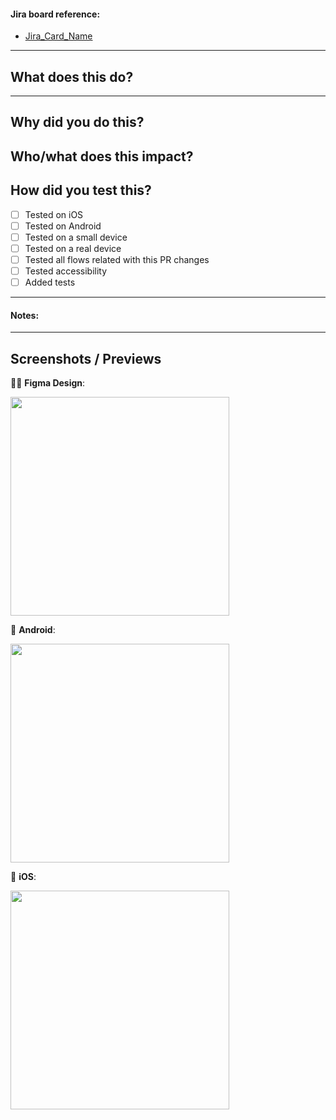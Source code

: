 <!---
❌❌❌
WARNING!!!
Make sure the base repository is `rootstrap/react-native-template` BEFORE creating the Pull Request.
❌❌❌
-->

#### Jira board reference:

- [Jira_Card_Name](https://rootstrap.atlassian.net/browse/ABC-123)

---

## What does this do?

<!---
🔹 Just a link to JIRA is not enough
🔹 Have in mind not all reviewers might have access to the JIRA board
🔹 Provide a brief and clear description of the changes introduced in this PR.
🔹 What new functionality or improvements were added?
🔹 If this PR is related to a past PR mention it (e.g., "Completes #123").
-->

---

## Why did you do this?

<!---
_**Why** did you make these changes? This is your opportunity to provide the rationale that drove the design of your solution._
-->

## Who/what does this impact?

<!---
_Does your code affect something downstream? Are there side effects people should know about? Tag any developers that should be kept abreast of this change._
-->

## How did you test this?

<!---
_How did you test your change? Document it here._
-->

- [ ] Tested on iOS
- [ ] Tested on Android
- [ ] Tested on a small device
- [ ] Tested on a real device
- [ ] Tested all flows related with this PR changes
- [ ] Tested accessibility
- [ ] Added tests

---

#### Notes:

<!---
📝 Add any additional notes, caveats, or follow-ups here.
-->

---

## **Screenshots / Previews**

<!---
📸 Add screenshots or screen recordings if relevant.
-->

<!--- IF BUG

| Before                                      | After                                      |
| ------------------------------------------- | ------------------------------------------ |
| <img width='350' src='BEFORE_IMAGE_URL'/> | <img width='350' src='AFTER_IMAGE_URL'/> |

-->

🧑‍🎨 **Figma Design**:

<img width='350' src='BEFORE_IMAGE_URL'/>

📱 **Android**:

<img width='350' src='BEFORE_IMAGE_URL'/>

📱 **iOS**:

<img width='350' src='BEFORE_IMAGE_URL'/>
